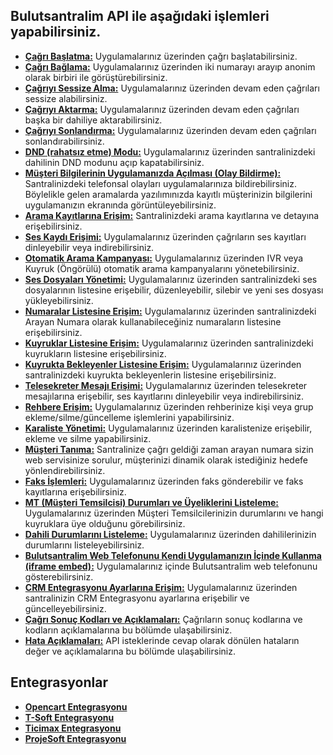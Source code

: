 **Bulutsantralim API ile aşağıdaki işlemleri yapabilirsiniz.**
----
* **[Çağrı Başlatma:](https://github.com/verimor/Bulutsantralim-API/blob/master/begin_call.md)** Uygulamalarınız üzerinden çağrı başlatabilirsiniz.
* **[Çağrı Bağlama:](https://github.com/verimor/Bulutsantralim-API/blob/master/bridge.md)** Uygulamalarınız üzerinden iki numarayı arayıp anonim olarak birbiri ile görüştürebilirsiniz.
* **[Çağrıyı Sessize Alma:](https://github.com/verimor/Bulutsantralim-API/blob/master/mute.md)** Uygulamalarınız üzerinden devam eden çağrıları sessize alabilirsiniz.
* **[Çağrıyı Aktarma:](https://github.com/verimor/Bulutsantralim-API/blob/master/transfer.md)** Uygulamalarınız üzerinden devam eden çağrıları başka bir dahiliye aktarabilirsiniz.
* **[Çağrıyı Sonlandırma:](https://github.com/verimor/Bulutsantralim-API/blob/master/hangup_call.md)** Uygulamalarınız üzerinden devam eden çağrıları sonlandırabilirsiniz.
* **[DND (rahatsız etme) Modu:](https://github.com/verimor/Bulutsantralim-API/blob/master/dnd.md)** Uygulamalarınız üzerinden santralinizdeki dahilinin DND modunu açıp kapatabilirsiniz.
* **[Müşteri Bilgilerinin Uygulamanızda Açılması (Olay Bildirme):](https://github.com/verimor/Bulutsantralim-API/blob/master/report_event.md)** Santralinizdeki telefonsal olayları uygulamalarınıza bildirebilirsiniz. Böylelikle gelen aramalarda yazılımınızda kayıtlı müşterinizin bilgilerini uygulamanızın ekranında görüntüleyebilirsiniz.
* **[Arama Kayıtlarına Erişim:](https://github.com/verimor/Bulutsantralim-API/blob/master/cdrs.md)** Santralinizdeki arama kayıtlarına ve detayına erişebilirsiniz.
* **[Ses Kaydı Erişimi:](https://github.com/verimor/Bulutsantralim-API/blob/master/recording.md)** Uygulamalarınız üzerinden çağrıların ses kayıtları dinleyebilir veya indirebilirsiniz.
* **[Otomatik Arama Kampanyası:](https://github.com/verimor/Bulutsantralim-API/blob/master/ivr_campaigns.md)** Uygulamalarınız üzerinden IVR veya Kuyruk (Öngörülü) otomatik arama kampanyalarını yönetebilirsiniz.
* **[Ses Dosyaları Yönetimi:](https://github.com/verimor/Bulutsantralim-API/blob/master/announcements.md)** Uygulamalarınız üzerinden santralinizdeki ses dosyalarının listesine erişebilir, düzenleyebilir, silebir ve yeni ses dosyası yükleyebilirsiniz.
* **[Numaralar Listesine Erişim:](https://github.com/verimor/Bulutsantralim-API/blob/master/caller_ids.md)** Uygulamalarınız üzerinden santralinizdeki Arayan Numara olarak kullanabileceğiniz numaraların listesine erişebilirsiniz.
* **[Kuyruklar Listesine Erişim:](https://github.com/verimor/Bulutsantralim-API/blob/master/queues.md#kuyruklar-li%CC%87stesi%CC%87ne-eri%CC%87%C5%9Fi%CC%87m)** Uygulamalarınız üzerinden santralinizdeki kuyrukların listesine erişebilirsiniz.
* **[Kuyrukta Bekleyenler Listesine Erişim:](https://github.com/verimor/Bulutsantralim-API/blob/master/queues.md#kuyrukta-bekleyenler-li%CC%87stesi%CC%87ne-eri%CC%87%C5%9Fi%CC%87m)** Uygulamalarınız üzerinden santralinizdeki kuyrukta bekleyenlerin listesine erişebilirsiniz.
* **[Telesekreter Mesajı Erişimi:](https://github.com/verimor/Bulutsantralim-API/blob/master/voicemails.md)** Uygulamalarınız üzerinden telesekreter mesajılarına erişebilir, ses kayıtlarını dinleyebilir veya indirebilirsiniz.
* **[Rehbere Erişim:](https://github.com/verimor/Bulutsantralim-API/blob/master/phonebook.md)** Uygulamalarınız üzerinden rehberinize kişi veya grup ekleme/silme/güncelleme işlemlerini yapabilirsiniz.
* **[Karaliste Yönetimi:](https://github.com/verimor/Bulutsantralim-API/blob/master/blocked_numbers.md)** Uygulamalarınız üzerinden karalistenize erişebilir, ekleme ve silme yapabilirsiniz.
* **[Müşteri Tanıma:](https://github.com/verimor/Bulutsantralim-API/blob/master/advisory_webhook.md)** Santralinize çağrı geldiği zaman arayan numara sizin web servisinize sorulur, müşterinizi dinamik olarak istediğiniz hedefe yönlendirebilirsiniz.
* **[Faks İşlemleri:](https://github.com/verimor/Bulutsantralim-API/blob/master/faxes.md)** Uygulamalarınız üzerinden faks gönderebilir ve faks kayıtlarına erişebilirsiniz.
* **[MT (Müşteri Temsilcisi) Durumları ve Üyeliklerini Listeleme:](https://github.com/verimor/Bulutsantralim-API/blob/master/agent_status.md)** Uygulamalarınız üzerinden Müşteri Temsilcilerinizin durumlarını ve hangi kuyruklara üye olduğunu görebilirsiniz.
* **[Dahili Durumlarını Listeleme:](https://github.com/verimor/Bulutsantralim-API/blob/master/user_status.md)** Uygulamalarınız üzerinden dahililerinizin durumlarını listeleyebilirsiniz.
* **[Bulutsantralim Web Telefonunu Kendi Uygulamanızın İçinde Kullanma (iframe embed):](https://github.com/verimor/Bulutsantralim-API/blob/master/webphone_iframe.md)** Uygulamalarınız içinde Bulutsantralim web telefonunu gösterebilirsiniz.
* **[CRM Entegrasyonu Ayarlarına Erişim:](https://github.com/verimor/Bulutsantralim-API/blob/master/crm_integrations.md)** Uygulamalarınız üzerinden santralinizin CRM Entegrasyonu ayarlarına erişebilir ve güncelleyebilirsiniz.
* **[Çağrı Sonuç Kodları ve Açıklamaları:](https://github.com/verimor/Bulutsantralim-API/blob/master/errors.md)** Çağrıların sonuç kodlarına ve kodların açıklamalarına bu bölümde ulaşabilirsiniz.
* **[Hata Açıklamaları:](https://github.com/verimor/Bulutsantralim-API/blob/master/errors.md)** API isteklerinde cevap olarak dönülen hataların değer ve açıklamalarına bu bölümde ulaşabilirsiniz.



**Entegrasyonlar**
----
* **[Opencart Entegrasyonu](https://github.com/verimor/Bulutsantralim-API/tree/master/integrations/opencart)**
* **[T-Soft Entegrasyonu](https://github.com/verimor/Bulutsantralim-API/tree/master/integrations/tsoft)**
* **[Ticimax Entegrasyonu](https://github.com/verimor/Bulutsantralim-API/tree/master/integrations/ticimax)**
* **[ProjeSoft Entegrasyonu](https://github.com/verimor/Bulutsantralim-API/tree/master/integrations/projesoft)**
